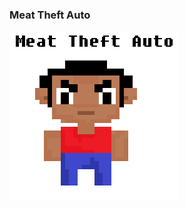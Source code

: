<h3>Meat Theft Auto</h3>
<img src="https://github.com/thatjohnguy/meat-theft-auto/blob/main/TOLU.png">
